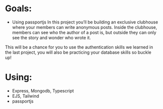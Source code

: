 # Goals:

- Using passportjs
In this project you’ll be building an exclusive clubhouse where your members can write anonymous posts.
Inside the clubhouse, members can see who the author of a post is, but outside they can only see the story and wonder who wrote it.

This will be a chance for you to use the authentication skills we learned in the last project, you will also be practicing your database skills so buckle up!

# Using:

- Express, Mongodb, Typescript
- EJS, Tailwind
- passportjs
